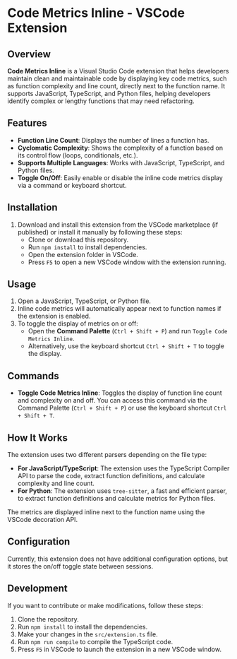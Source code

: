 # Code Metrics Inline - VSCode Extension

## Overview

**Code Metrics Inline** is a Visual Studio Code extension that helps developers maintain clean and maintainable code by displaying key code metrics, such as function complexity and line count, directly next to the function name. It supports JavaScript, TypeScript, and Python files, helping developers identify complex or lengthy functions that may need refactoring.

## Features

- **Function Line Count**: Displays the number of lines a function has.
- **Cyclomatic Complexity**: Shows the complexity of a function based on its control flow (loops, conditionals, etc.).
- **Supports Multiple Languages**: Works with JavaScript, TypeScript, and Python files.
- **Toggle On/Off**: Easily enable or disable the inline code metrics display via a command or keyboard shortcut.

## Installation

1. Download and install this extension from the VSCode marketplace (if published) or install it manually by following these steps:
   - Clone or download this repository.
   - Run `npm install` to install dependencies.
   - Open the extension folder in VSCode.
   - Press `F5` to open a new VSCode window with the extension running.

## Usage

1. Open a JavaScript, TypeScript, or Python file.
2. Inline code metrics will automatically appear next to function names if the extension is enabled.
3. To toggle the display of metrics on or off:
   - Open the **Command Palette** (`Ctrl + Shift + P`) and run `Toggle Code Metrics Inline`.
   - Alternatively, use the keyboard shortcut `Ctrl + Shift + T` to toggle the display.

## Commands

- **Toggle Code Metrics Inline**: Toggles the display of function line count and complexity on and off. You can access this command via the Command Palette (`Ctrl + Shift + P`) or use the keyboard shortcut `Ctrl + Shift + T`.

## How It Works

The extension uses two different parsers depending on the file type:

- **For JavaScript/TypeScript**: The extension uses the TypeScript Compiler API to parse the code, extract function definitions, and calculate complexity and line count.
- **For Python**: The extension uses `tree-sitter`, a fast and efficient parser, to extract function definitions and calculate metrics for Python files.

The metrics are displayed inline next to the function name using the VSCode decoration API.

## Configuration

Currently, this extension does not have additional configuration options, but it stores the on/off toggle state between sessions.

## Development

If you want to contribute or make modifications, follow these steps:

1. Clone the repository.
2. Run `npm install` to install the dependencies.
3. Make your changes in the `src/extension.ts` file.
4. Run `npm run compile` to compile the TypeScript code.
5. Press `F5` in VSCode to launch the extension in a new VSCode window.

